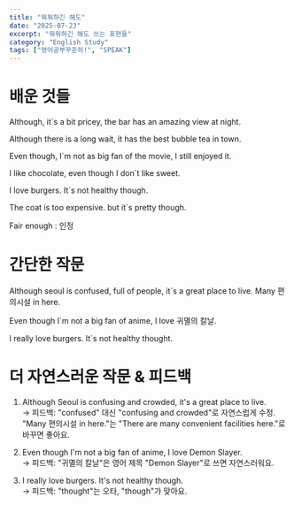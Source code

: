 ```yaml
---
title: "뭐뭐하긴 해도"
date: "2025-07-23"
excerpt: "뭐뭐하긴 해도 쓰는 표현들"
category: "English Study"
tags: ["영어공부꾸준히!", "SPEAK"]
---
```


# 배운 것들

Although, it`s a bit pricey, the bar has an amazing view at night.

Although there is a long wait, it has the best bubble tea in town.


Even though, I`m not as big fan of the movie, I still enjoyed it.

I like chocolate, even though I don`t like sweet.

I love burgers. It`s not healthy though.

The coat is too expensive. but it`s pretty though.

Fair enough : 인정

# 간단한 작문

Although seoul is confused, full of people, it`s a great place to live.
Many 편의시설 in here.

Even though I`m not a big fan of anime, I love 귀멸의 칼날.

I really love burgers. It`s not healthy thought.


# 더 자연스러운 작문 & 피드백

1. Although Seoul is confusing and crowded, it's a great place to live.  
   → 피드백: "confused" 대신 "confusing and crowded"로 자연스럽게 수정. "Many 편의시설 in here."는 "There are many convenient facilities here."로 바꾸면 좋아요.

2. Even though I'm not a big fan of anime, I love Demon Slayer.  
   → 피드백: "귀멸의 칼날"은 영어 제목 "Demon Slayer"로 쓰면 자연스러워요.

3. I really love burgers. It's not healthy though.  
   → 피드백: "thought"는 오타, "though"가 맞아요.